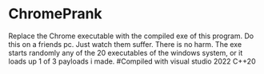 # ChromePrank
Replace the Chrome executable with the compiled exe of this program.
Do this on a friends pc. Just watch them suffer.
There is no harm. The exe starts randomly any of the 20 executables of the windows system,
or it loads up 1 of 3 payloads i made.
#Compiled with visual studio 2022 C++20
